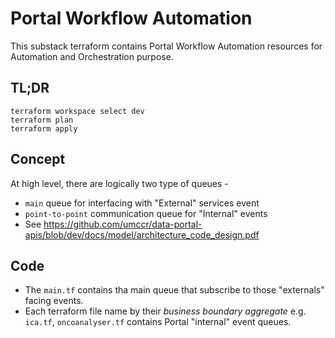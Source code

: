 # Portal Workflow Automation

This substack terraform contains Portal Workflow Automation resources for Automation and Orchestration purpose.

## TL;DR

```
terraform workspace select dev
terraform plan
terraform apply
```

## Concept

At high level, there are logically two type of queues - 
- `main` queue for interfacing with "External" services event
- `point-to-point` communication queue for "Internal" events
- See https://github.com/umccr/data-portal-apis/blob/dev/docs/model/architecture_code_design.pdf


## Code

- The `main.tf` contains tha main queue that subscribe to those "externals" facing events.
- Each terraform file name by their _business boundary aggregate_ e.g. `ica.tf`, `oncoanalyser.tf` contains Portal "internal" event queues.
